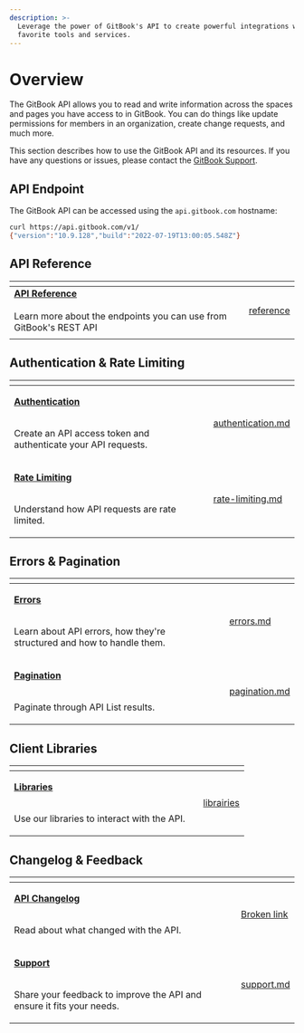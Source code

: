 ```yaml
---
description: >-
  Leverage the power of GitBook's API to create powerful integrations with your
  favorite tools and services.
---
```


# Overview

The GitBook API allows you to read and write information across the spaces and pages you have access to in GitBook. You can do things like update permissions for members in an organization, create change requests, and much more.

This section describes how to use the GitBook API and its resources. If you have any questions or issues, please contact the [GitBook Support](mailto:support@gitbook.com).

## API Endpoint

The GitBook API can be accessed using the `api.gitbook.com` hostname:

```bash
curl https://api.gitbook.com/v1/
{"version":"10.9.128","build":"2022-07-19T13:00:05.548Z"}
```

## API Reference

<table data-card-size="large" data-view="cards"><thead><tr><th></th><th></th><th data-hidden data-card-target data-type="content-ref"></th></tr></thead><tbody><tr><td><strong></strong><a href="reference/"><strong>API Reference</strong></a><br><br>Learn more about the endpoints you can use from GitBook's REST API</td><td></td><td><a href="reference/">reference</a></td></tr><tr><td></td><td></td><td></td></tr></tbody></table>

##

## Authentication & Rate Limiting

<table data-card-size="large" data-view="cards"><thead><tr><th></th><th></th><th data-hidden data-card-target data-type="content-ref"></th></tr></thead><tbody><tr><td><p><a href="authentication.md"><strong>Authentication</strong></a></p><p><br>Create an API access token and authenticate your API requests.</p></td><td></td><td><a href="authentication.md">authentication.md</a></td></tr><tr><td><p><a href="rate-limiting.md"><strong>Rate Limiting</strong></a></p><p><br>Understand how API requests are rate limited.</p></td><td></td><td><a href="rate-limiting.md">rate-limiting.md</a></td></tr></tbody></table>

## Errors & Pagination

<table data-card-size="large" data-view="cards"><thead><tr><th></th><th></th><th data-hidden data-card-target data-type="content-ref"></th></tr></thead><tbody><tr><td><p><a href="errors.md"><strong>Errors</strong></a></p><p><br>Learn about API errors, how they're structured and how to handle them.</p></td><td></td><td><a href="errors.md">errors.md</a></td></tr><tr><td><p><a href="pagination.md"><strong>Pagination</strong></a></p><p><br>Paginate through API List results.</p></td><td></td><td><a href="pagination.md">pagination.md</a></td></tr></tbody></table>

## Client Libraries

<table data-card-size="large" data-view="cards"><thead><tr><th></th><th></th><th data-hidden data-card-target data-type="content-ref"></th></tr></thead><tbody><tr><td><p><strong></strong><a href="librairies/"><strong>Libraries</strong></a></p><p><br>Use our libraries to interact with the API.</p></td><td></td><td><a href="librairies/">librairies</a></td></tr></tbody></table>

## Changelog & Feedback

<table data-card-size="large" data-view="cards"><thead><tr><th></th><th></th><th data-hidden data-card-target data-type="content-ref"></th></tr></thead><tbody><tr><td><p><a href="../changelogs/api.md"><strong>API Changelog</strong></a></p><p><br>Read about what changed with the API.</p></td><td></td><td><a href="broken-reference">Broken link</a></td></tr><tr><td><p><strong></strong><a href="../getting-started/support.md"><strong>Support</strong></a><strong></strong></p><p><br>Share your feedback to improve the API and ensure it fits your needs. </p><p></p></td><td></td><td><a href="../getting-started/support.md">support.md</a></td></tr></tbody></table>
